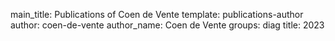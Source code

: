 main_title: Publications of Coen de Vente
template: publications-author
author: coen-de-vente
author_name: Coen de Vente
groups: diag
title: 2023